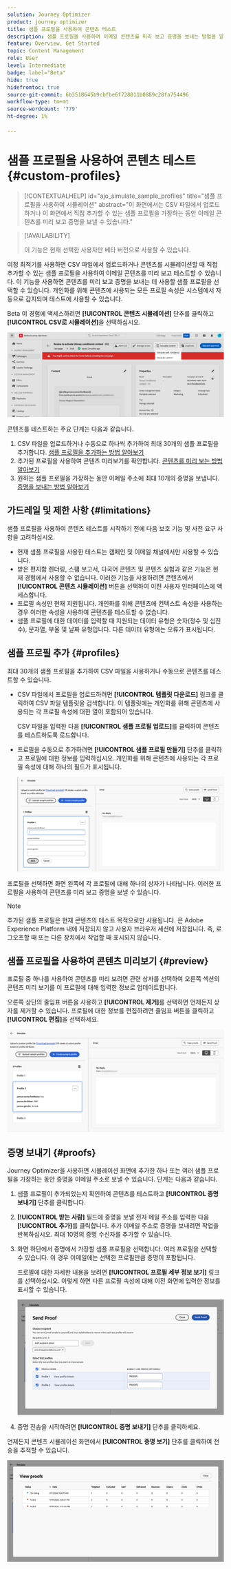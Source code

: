 ```yaml
---
solution: Journey Optimizer
product: journey optimizer
title: 샘플 프로필을 사용하여 콘텐츠 테스트
description: 샘플 프로필을 사용하여 이메일 콘텐츠를 미리 보고 증명을 보내는 방법을 알아봅니다.
feature: Overview, Get Started
topic: Content Management
role: User
level: Intermediate
badge: label="Beta"
hide: true
hidefromtoc: true
source-git-commit: 6b3518645b9cbfbe6f728011b0889c28fa754496
workflow-type: tm+mt
source-wordcount: '779'
ht-degree: 1%

---
```



# 샘플 프로필을 사용하여 콘텐츠 테스트 {#custom-profiles}

>[!CONTEXTUALHELP]
>id="ajo_simulate_sample_profiles"
>title="샘플 프로필을 사용하여 시뮬레이션"
>abstract="이 화면에서는 CSV 파일에서 업로드하거나 이 화면에서 직접 추가할 수 있는 샘플 프로필을 가장하는 동안 이메일 콘텐츠를 미리 보고 증명을 보낼 수 있습니다."


<!--ATTENTE CONFIRMATION 

- nom (custom/sample)
- campaigns/journeys ou que campaigns

-->

>[!AVAILABILITY]
>
>이 기능은 현재 선택한 사용자만 베타 버전으로 사용할 수 있습니다.

여정 최적기를 사용하면 CSV 파일에서 업로드하거나 콘텐츠를 시뮬레이션할 때 직접 추가할 수 있는 샘플 프로필을 사용하여 이메일 콘텐츠를 미리 보고 테스트할 수 있습니다. 이 기능을 사용하면 콘텐츠를 미리 보고 증명을 보내는 데 사용할 샘플 프로필을 선택할 수 있습니다. 개인화를 위해 콘텐츠에 사용되는 모든 프로필 속성은 시스템에서 자동으로 감지되며 테스트에 사용할 수 있습니다.

Beta 이 경험에 액세스하려면 **[!UICONTROL 콘텐츠 시뮬레이션]** 단추를 클릭하고 **[!UICONTROL CSV로 시뮬레이션]**&#x200B;을 선택하십시오.

![](assets/simulate-sample.png)


콘텐츠를 테스트하는 주요 단계는 다음과 같습니다.

1. CSV 파일을 업로드하거나 수동으로 하나씩 추가하여 최대 30개의 샘플 프로필을 추가합니다. [샘플 프로필을 추가하는 방법 알아보기](#profiles)
1. 추가된 프로필을 사용하여 콘텐츠 미리보기를 확인합니다. [콘텐츠를 미리 보는 방법 알아보기](#preview)
1. 원하는 샘플 프로필을 가장하는 동안 이메일 주소에 최대 10개의 증명을 보냅니다. [증명을 보내는 방법 알아보기](#proofs)


## 가드레일 및 제한 사항 {#limitations}

샘플 프로필을 사용하여 콘텐츠 테스트를 시작하기 전에 다음 보호 기능 및 사전 요구 사항을 고려하십시오.

* 현재 샘플 프로필을 사용한 테스트는 캠페인 및 이메일 채널에서만 사용할 수 있습니다.
* 받은 편지함 렌더링, 스팸 보고서, 다국어 콘텐츠 및 콘텐츠 실험과 같은 기능은 현재 경험에서 사용할 수 없습니다. 이러한 기능을 사용하려면 콘텐츠에서 **[!UICONTROL 콘텐츠 시뮬레이션]** 버튼을 선택하여 이전 사용자 인터페이스에 액세스합니다.
* 프로필 속성만 현재 지원됩니다. 개인화를 위해 콘텐츠에 컨텍스트 속성을 사용하는 경우 이러한 속성을 사용하여 콘텐츠를 테스트할 수 없습니다.
* 샘플 프로필에 대한 데이터를 입력할 때 지원되는 데이터 유형은 숫자(정수 및 십진수), 문자열, 부울 및 날짜 유형입니다. 다른 데이터 유형에는 오류가 표시됩니다.

## 샘플 프로필 추가 {#profiles}

최대 30개의 샘플 프로필을 추가하여 CSV 파일을 사용하거나 수동으로 콘텐츠를 테스트할 수 있습니다.

* CSV 파일에서 프로필을 업로드하려면 **[!UICONTROL 템플릿 다운로드]** 링크를 클릭하여 CSV 파일 템플릿을 검색합니다. 이 템플릿에는 개인화를 위해 콘텐츠에 사용되는 각 프로필 속성에 대한 열이 포함되어 있습니다.

  CSV 파일을 입력한 다음 **[!UICONTROL 샘플 프로필 업로드]**&#x200B;를 클릭하여 콘텐츠를 테스트하도록 로드합니다.

* 프로필을 수동으로 추가하려면 **[!UICONTROL 샘플 프로필 만들기]** 단추를 클릭하고 프로필에 대한 정보를 입력하십시오. 개인화를 위해 콘텐츠에 사용되는 각 프로필 속성에 대해 하나의 필드가 표시됩니다.

  ![](assets/simulate-custom-add.png)

프로필을 선택하면 화면 왼쪽에 각 프로필에 대해 하나의 상자가 나타납니다. 이러한 프로필을 사용하여 콘텐츠를 미리 보고 증명을 보낼 수 있습니다.

>[!NOTE]
>
>추가된 샘플 프로필은 현재 콘텐츠의 테스트 목적으로만 사용됩니다. 은 Adobe Experience Platform 내에 저장되지 않고 사용자 브라우저 세션에 저장됩니다. 즉, 로그오프할 때 또는 다른 장치에서 작업할 때 표시되지 않습니다.

## 샘플 프로필을 사용하여 콘텐츠 미리보기 {#preview}

프로필 중 하나를 사용하여 콘텐츠를 미리 보려면 관련 상자를 선택하여 오른쪽 섹션의 콘텐츠 미리 보기를 이 프로필에 대해 입력한 정보로 업데이트합니다.

오른쪽 상단의 줄임표 버튼을 사용하고 **[!UICONTROL 제거]**&#x200B;를 선택하면 언제든지 상자를 제거할 수 있습니다. 프로필에 대한 정보를 편집하려면 줄임표 버튼을 클릭하고 **[!UICONTROL 편집]**&#x200B;을 선택하세요.

![](assets/simulate-custom-boxes.png)

## 증명 보내기 {#proofs}

Journey Optimizer을 사용하면 시뮬레이션 화면에 추가한 하나 또는 여러 샘플 프로필을 가장하는 동안 증명을 이메일 주소로 보낼 수 있습니다. 단계는 다음과 같습니다.

1. 샘플 프로필이 추가되었는지 확인하여 콘텐츠를 테스트하고 **[!UICONTROL 증명 보내기]** 단추를 클릭합니다.

1. **[!UICONTROL 받는 사람]** 필드에 증명을 보낼 전자 메일 주소를 입력한 다음 **[!UICONTROL 추가]**&#x200B;를 클릭합니다. 추가 이메일 주소로 증명을 보내려면 작업을 반복하십시오. 최대 10명의 증명 수신자를 추가할 수 있습니다.

1. 화면 하단에서 증명에서 가장할 샘플 프로필을 선택합니다. 여러 프로필을 선택할 수 있습니다. 이 경우 이메일에는 선택한 프로필만큼 증명이 포함됩니다.

   프로필에 대한 자세한 내용을 보려면 **[!UICONTROL 프로필 세부 정보 보기]** 링크를 선택하십시오. 이렇게 하면 다른 프로필 속성에 대해 이전 화면에 입력한 정보를 표시할 수 있습니다.

   ![](assets/simulate-custom-proofs.png)

1. 증명 전송을 시작하려면 **[!UICONTROL 증명 보내기]** 단추를 클릭하세요.

언제든지 콘텐츠 시뮬레이션 화면에서 **[!UICONTROL 증명 보기]** 단추를 클릭하여 전송을 추적할 수 있습니다.

![](assets/simulate-custom-sent-proofs.png)

